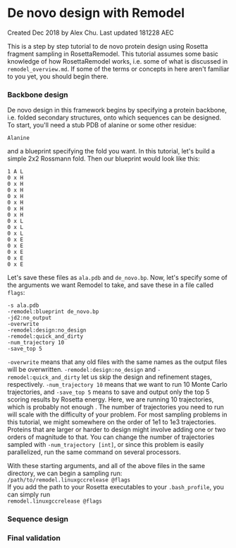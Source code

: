 # De novo design with Remodel
Created Dec 2018 by Alex Chu. Last updated 181228 AEC  

This is a step by step tutorial to de novo protein design using Rosetta fragment sampling in RosettaRemodel. This tutorial assumes some basic knowledge of how RosettaRemodel works, i.e. some of what is discussed in `remodel_overview.md`. If some of the terms or concepts in here aren't familiar to you yet, you should begin there.

### Backbone design
De novo design in this framework begins by specifying a protein backbone, i.e. folded secondary structures, onto which sequences can be designed. To start, you'll need a stub PDB of alanine or some other residue:
```
Alanine
```
and a blueprint specifying the fold you want. In this tutorial, let's build a simple 2x2 Rossmann fold. Then our blueprint would look like this:
```
1 A L
0 x H
0 x H
0 x H
0 x H
0 x H
0 x H
0 x H
0 x L
0 x L
0 x L
0 x E
0 x E
0 x E
0 x E
0 x E
```
Let's save these files as `ala.pdb` and `de_novo.bp`. Now, let's specify some of the arguments we want Remodel to take, and save these in a file called `flags`:
```
-s ala.pdb
-remodel:blueprint de_novo.bp
-jd2:no_output
-overwrite
-remodel:design:no_design
-remodel:quick_and_dirty
-num_trajectory 10
-save_top 5
```
`-overwrite` means that any old files with the same names as the output files will be overwritten. `-remodel:design:no_design` and `-remodel:quick_and_dirty` let us skip the design and refinement stages, respectively. `-num_trajectory 10` means that we want to run 10 Monte Carlo trajectories, and `-save_top 5` means to save and output only the top 5 scoring results by Rosetta energy. Here, we are running 10 trajectories, which is probably not enough . The number of trajectories you need to run will scale with the difficulty of your problem. For most sampling problems in this tutorial, we might somewhere on the order of 1e1 to 1e3 trajectories. Proteins that are larger or harder to design might involve adding one or two orders of magnitude to that. You can change the number of trajectories sampled with `-num_trajectory [int]`, or since this problem is easily parallelized, run the same command on several processors.

With these starting arguments, and all of the above files in the same directory, we can begin a sampling run:  
`/path/to/remodel.linuxgccrelease @flags`  
If you add the path to your Rosetta executables to your `.bash_profile`, you can simply run  
`remodel.linuxgccrelease @flags`  



### Sequence design

### Final validation
